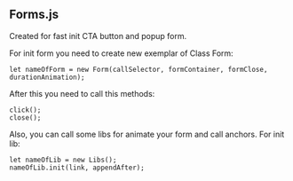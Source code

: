 ## Forms.js
Created for fast init CTA button and popup form.

For init form you need to create new exemplar of Class Form:
```
let nameOfForm = new Form(callSelector, formContainer, formClose, durationAnimation);
```

After this you need to call this methods:
```
click();
close();
```

Also, you can call some libs for animate your form and call anchors. For init lib:
```
let nameOfLib = new Libs();
nameOfLib.init(link, appendAfter);
```
